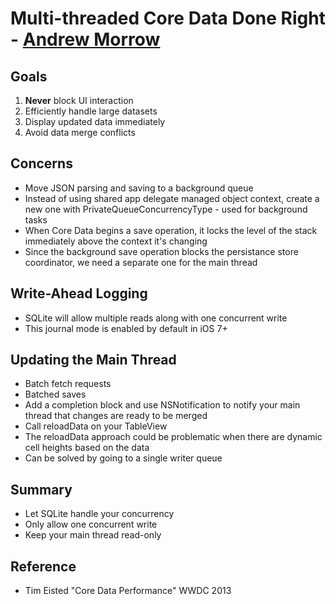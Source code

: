 # Multi-threaded Core Data Done Right - [Andrew Morrow](http://twitter.com/morrowa_de)

## Goals
1. **Never** block UI interaction
2. Efficiently handle large datasets
3. Display updated data immediately
4. Avoid data merge conflicts

## Concerns
* Move JSON parsing and saving to a background queue
* Instead of using shared app delegate managed object context, create a new one with PrivateQueueConcurrencyType - used for background tasks
* When Core Data begins a save operation, it locks the level of the stack immediately above the context it's changing
* Since the background save operation blocks the persistance store coordinator, we need a separate one for the main thread

## Write-Ahead Logging
* SQLite will allow multiple reads along with one concurrent write
* This journal mode is enabled by default in iOS 7+

## Updating the Main Thread
* Batch fetch requests
* Batched saves
* Add a completion block and use NSNotification to notify your main thread that changes are ready to be merged
* Call reloadData on your TableView
* The reloadData approach could be problematic when there are dynamic cell heights based on the data
* Can be solved by going to a single writer queue

## Summary

* Let SQLite handle your concurrency
* Only allow one concurrent write
* Keep your main thread read-only

## Reference
* Tim Eisted "Core Data Performance" WWDC 2013